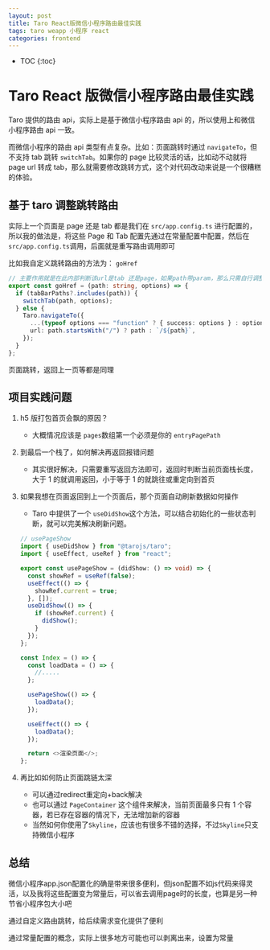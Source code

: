 ```yaml
---
layout: post
title: Taro React版微信小程序路由最佳实践
tags: taro weapp 小程序 react
categories: frontend
---
```


- TOC
{:toc}

# Taro React 版微信小程序路由最佳实践

Taro 提供的路由 api，实际上是基于微信小程序路由 api 的，所以使用上和微信小程序路由 api 一致。

而微信小程序的路由 api 类型有点复杂。比如：页面跳转时通过 `navigateTo`，但不支持 tab 跳转 `switchTab`。如果你的 page 比较灵活的话，比如动不动就将 page url 转成 tab，那么就需要修改跳转方式，这个对代码改动来说是一个很糟糕的体验。

## 基于 taro 调整跳转路由

实际上一个页面是 page 还是 tab 都是我们在 `src/app.config.ts` 进行配置的，所以我的做法是，将这些 Page 和 Tab 配置先通过在常量配置中配置，然后在 `src/app.config.ts`调用，后面就是重写路由调用即可

比如我自定义跳转路由的方法为： `goHref`

```ts
// 主要作用就是在此内部判断该url是tab 还是page，如果path带param，那么只需自行调整即可
export const goHref = (path: string, options) => {
  if (tabBarPaths?.includes(path)) {
    switchTab(path, options);
  } else {
    Taro.navigateTo({
      ...(typeof options === "function" ? { success: options } : options),
      url: path.startsWith("/") ? path : `/${path}`,
    });
  }
};
```

页面跳转，返回上一页等都是同理

## 项目实践问题

1. h5 版打包首页会飘的原因？
   - 大概情况应该是 `pages`数组第一个必须是你的 `entryPagePath`
1. 到最后一个栈了，如何解决再返回报错问题
   - 其实很好解决，只需要重写返回方法即可，返回时判断当前页面栈长度，大于 1 的就调用返回，小于等于 1 的就跳往或重定向到首页
1. 如果我想在页面返回到上一个页面后，那个页面自动刷新数据如何操作

   - Taro 中提供了一个 `useDidShow`这个方法，可以结合初始化的一些状态判断，就可以完美解决刷新问题。

   ```typescript
   // usePageShow
   import { useDidShow } from "@tarojs/taro";
   import { useEffect, useRef } from "react";

   export const usePageShow = (didShow: () => void) => {
     const showRef = useRef(false);
     useEffect(() => {
       showRef.current = true;
     }, []);
     useDidShow(() => {
       if (showRef.current) {
         didShow();
       }
     });
   };

   const Index = () => {
     const loadData = () => {
       //.....
     };

     usePageShow(() => {
       loadData();
     });

     useEffect(() => {
       loadData();
     });

     return <>渲染页面</>;
   };
   ```

1. 再比如如何防止页面跳链太深
    - 可以通过redirect重定向+back解决
    - 也可以通过 `PageContainer` 这个组件来解决，当前页面最多只有 1 个容器，若已存在容器的情况下，无法增加新的容器
    - 当然如何你使用了`Skyline`，应该也有很多不错的选择，不过`Skyline`只支持微信小程序

## 总结

微信小程序app.json配置化的确是带来很多便利，但json配置不如js代码来得灵活，以及我将这些配置变为常量后，可以省去调用page时的长度，也算是另一种节省小程序包大小吧

通过自定义路由跳转，给后续需求变化提供了便利

通过常量配置的概念，实际上很多地方可能也可以剥离出来，设置为常量
